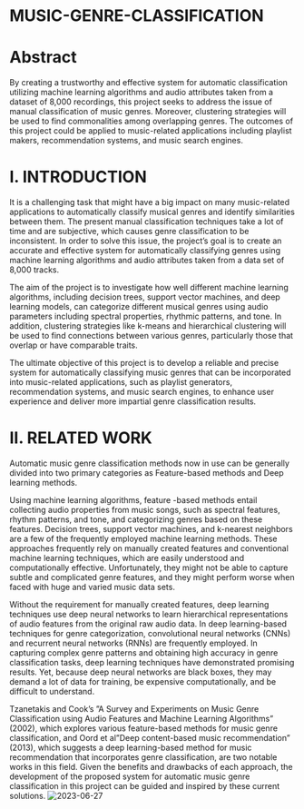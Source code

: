 # MUSIC-GENRE-CLASSIFICATION
# Abstract
By creating a trustworthy and effective system for automatic classification utilizing machine learning algorithms and audio attributes taken from a dataset of 8,000 recordings, this project seeks to address the issue of manual classification of music genres. Moreover, clustering strategies will be used to find commonalities among overlapping genres. The outcomes of this project could be applied to music-related applications including playlist makers, recommendation systems, and music search engines.

# I.	INTRODUCTION
It is a challenging task that might have a big impact on many music-related applications to automatically classify musical genres and identify similarities between them. The present manual classification techniques take a lot of time and are subjective, which causes genre classification to be inconsistent. In order to solve this issue, the project’s goal is to create an accurate and effective system for automatically classifying genres using machine learning algorithms and audio attributes taken from a data set of 8,000 tracks.

The aim of the project is to investigate how well different machine learning algorithms, including decision trees, support vector machines, and deep learning models, can categorize different musical genres using audio parameters including spectral properties, rhythmic patterns, and tone. In addition, clustering strategies like k-means and hierarchical clustering will be used to find connections between various genres, particularly those that overlap or have comparable traits.

The ultimate objective of this project is to develop a reliable and precise system for automatically classifying music genres that can be incorporated into music-related applications, such as playlist generators, recommendation systems, and music search engines, to enhance user experience and deliver more impartial genre classification results.

# II.	RELATED WORK
Automatic music genre classification methods now in use can be generally divided into two primary categories as Feature-based methods and Deep learning methods.

Using machine learning algorithms, feature -based methods entail collecting audio properties from music songs, such as spectral features, rhythm patterns, and tone, and categorizing genres based on these features. Decision trees, support vector machines, and k-nearest neighbors are a few of the frequently employed machine learning methods. These approaches frequently rely on manually created features and conventional machine learning techniques, which are easily understood and computationally effective. Unfortunately, they might not be able to capture subtle and complicated genre features, and they might perform worse when faced with huge and varied music data sets.

Without the requirement for manually created features, deep learning techniques use deep neural networks to learn hierarchical representations of audio features from the original raw audio data. In deep learning-based techniques for genre categorization, convolutional neural networks (CNNs) and recurrent neural networks (RNNs) are frequently employed. In capturing complex genre patterns and obtaining high accuracy in genre classification tasks, deep learning techniques have demonstrated promising results. Yet, because deep neural networks are black boxes, they may demand a lot of data for training, be expensive computationally, and be difficult to understand.

Tzanetakis and Cook’s   ”A   Survey   and   Experiments on Music Genre Classification using Audio Features and Machine Learning Algorithms” (2002), which explores various feature-based methods for music genre classification, and Oord et al”Deep content-based music recommendation” (2013), which suggests a deep learning-based method for music recommendation that incorporates genre classification, are two notable works in this field. Given the benefits and drawbacks of each approach, the development of the proposed system for automatic music genre classification in this project can be guided and inspired by these current solutions.
![2023-06-27](https://github.com/KishanGangarama/MUSIC-GENRE-CLASSIFICATION/assets/112736041/c7e31ced-aa63-40e1-a587-00df66d66cb0)

 


